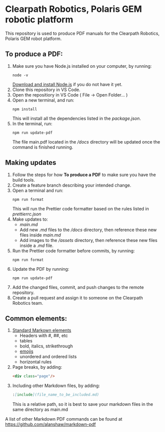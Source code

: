 # Clearpath Robotics, Polaris GEM robotic platform

This repository is used to produce PDF manuals for the Clearpath Robotics, Polaris GEM robot platform.


## To produce a PDF:

1.  Make sure you have Node.js installed on your computer, by running:
    ```
    node -v
    ```
    [Download and install Node.js](https://nodejs.org/) if you do not have it yet.
2.  Clone this repository in VS Code.
3.  Open the repositiory in VS Code ( File -> Open Folder... )
4.  Open a new terminal, and run:
    ```
    npm install
    ```
    This will install all the dependencies listed in the _package.json_.
5.  In the terminal, run:
    ```
    npm run update-pdf
    ```
    The file main.pdf located in the _/docs_ directory will be updated once the command is finished running.

## Making updates

1.  Follow the steps for how **To produce a PDF** to make sure you have the build tools.
2.  Create a feature branch describing your intended change.
3.  Open a terminal and run:
    ```
    npm run format
    ```
    This will run the Prettier code formatter based on the rules listed in _prettierrc.json_
4.  Make updates to:
    - _main.md_
    - Add new _.md_ files to the _/docs_ directory, then reference these new files inside _main.md_
    - Add images to the _/assets_ directory, then reference these new files inside a _.md_ file.
5.  Run the Prettier code formatter before commits, by running:
    ```
    npm run format
    ```
6.  Update the PDF by running:
    ```
    npm run update-pdf
    ```
7.  Add the changed files, commit, and push changes to the remote repository.
8.  Create a pull request and assign it to someone on the Clearpath Robotics team.

## Common elements:

1.  [Standard Markown elements](https://www.markdownguide.org/cheat-sheet/)
    - Headers with #, ##, etc
    - tables
    - bold, italics, strikethrough
    - [emojis](https://www.webfx.com/tools/emoji-cheat-sheet/)
    - unordered and ordered lists
    - horizontal rules
2.  Page breaks, by adding:
    ```html
    <div class="page"/>
    ```
3.  Including other Markdown files, by adding:
    ```markdown
    :[include](file_name_to_be_included.md)
    ```
    This is a relative path, so it is best to save your markdown files in the same directory as main.md

A list of other Markdown PDF commands can be found at <https://github.com/alanshaw/markdown-pdf>